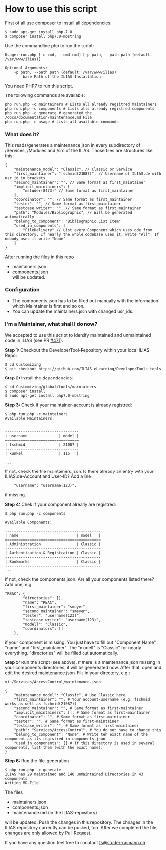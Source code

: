 # How to use this script
First of all use composer to install all dependencies:
```
$ sudo apt-get install php-7.0
$ composer install php7.0-mbstring
```

Use the commandline php to run the script:
````
Usage: run.php [-c cmd, --cmd cmd] [-p path, --path path (default: /var/www/ilias)]

Optional Arguments:
	-p path, --path path (default: /var/www/ilias)
		base Path of the ILIAS-Installation
````
You need PHP7 to run this script.

The following commands are available:
```
php run.php -c maintainers # Lists all already regsitred maintainers
php run.php -c components # Lists alls already registred components
php run.php -c generate # generated the /docs/documentation/maintenance.md File
php run.php -c usage # Lists all available commands
```

### What does it?
This reads/generates a maintenance.json in every subdirectory of /Services, /Modules and /src of the ILIAS. 
Those files are structures like this:
```
{
    "maintenance_model": "Classic", // Classic or Service 
    "first_maintainer": "fschmid(21087)", // Username of ILIAS.de with usr_id in brackets
    "second_maintainer": "", // Same format as first_maintainer
    "implicit_maintainers": [
        "mstuder(8473)" // Same format as first_maintainer
    ],
    "coordinator": "", // Same format as first_maintainer
    "tester": "", // Same format as first_maintainer
    "testcase_writer": "", // Same format as first_maintainer
    "path": "Modules/Bibliographic", // Will be generated automatically
    "belong_to_component": "Bibliographic List Item"
    "used_in_components": [
        "FileDelivery" // List every Component which uses ode from this directory. If nearly the whole codebase uses it, write "All". If nobody uses it write "None"
    ]
}
```
After running the files in this repo
- maintainers.json  
- components.json  
will be updated.  

### Configuration
- The components.json has to be filled out manually with the information which Maintainer is first and so on.
- You can update the maintainers.json with changed usr_ids. 

### <a name="howto"></a>I'm a Maintainer, what shall I do now?
We accepted to use this script to identify maintained and unmaintained code in ILIAS (see PR [#471](https://github.com/ILIAS-eLearning/ILIAS/pull/471#issuecomment-292930088)).

**Step 1:**
Checkout the DeveloperTool-Repository within your local ILIAS-Repo:
```
$ cd Customizing
$ git checkout https://github.com/ILIAS-eLearning/DeveloperTools tools
```

**Step 2:**
Install the dependencies:
```
$ cd Customizing/global/tools/maintainers
$ composer install
$ sudo apt-get install php7.0-mbstring
```

**Step 3:**
Check if your maintainer-account is already registred:
```
$ php run.php -c maintainers
Available Maintainers:


---------------------------------
| username              | model |
=================================
| fschmid               | 21087 |
---------------------------------
| kunkel                | 115   |

...

```

If not, check the file maintainers.json. Is there already an entry with your ILIAS.de-Account and User-ID? 
Add a line
```
	"username": "username(123)",
```
if missing.

**Step 4:**
Chek if your component already are registred:
```
$ php run.php -c components

Available Components:

-------------------------------------------
| name                          | model   |
===========================================
| Administration                | Classic |
-------------------------------------------
| Authentication & Registration | Classic |
-------------------------------------------
| Bookmarks                     | Classic |
-------------------------------------------
...
```

If not, check the components.json. Are all your components listed there? Add one, e.g.
```
"RBAC": {
        "directories": [],
        "name": "RBAC",
        "first_maintainer": "smeyer",
        "second_maintainer": "smeyer",
        "tester": "username(123)",
        "testcase_writer": "username(123)",
        "modell": "Classic",
        "coordinators": []
    },
```
if your component is missing. You just have to fill out "Component Name", "name" and 
"first_maintainer". The "modell" is "Classic" for nearly everything. "directories" will be 
filled out automatically.

**Step 5:**
Run the script (see above). If there is a maintenance.json missing in your components directories, 
it will be genereated now.
After that, open and edit the desired maintenance.json-File in your directory, e.g.:

```
vi /Services/AccessControl/maintenance.json

{
    "maintenance_model": "Classic", # Use Classic here
    "first_maintainer": "", # Your account-username (e.g. fschmid works as well as fschmid(21087))
    "second_maintainer": "", # Same format as first-maintainer
    "implicit_maintainers": [], # Same format as first-maintainer
    "coordinator": "", # Same format as first-maintainer
    "tester": "", # Same format as first-maintainer
    "testcase_writer": "", # Same format as first-maintainer
    "path": "Services/AccessControl", # You do not have to change this
    "belong_to_component": "None", # Write teh exact name of the component as its registred in components.json
    "used_in_components": [] # If this directory is used in several components, list them (with the exact name).
}
```
**Step 6:**
Run the file-generation
```
$ php run.php -c generate
ILIAS has 29 maintained and 148 unmaintained Directories in 43 components
Writing MD-File

```
The files 
- maintainers.json
- components.json
- maintenance.md (in the ILIAS-repository)

will be updated. Push the changes in this repository. The chnages in the ILIAS repository currently 
can be pushed, too. After we completed the file, changes are only allowed by Pull Request.
 
If you have any question feel free to conatact fs@studer-raimann.ch
